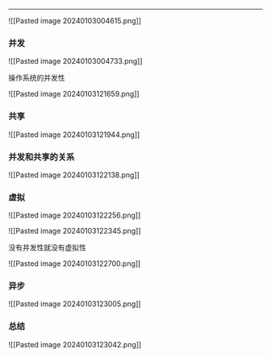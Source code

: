 ***

![[Pasted image 20240103004615.png]]

### 并发

![[Pasted image 20240103004733.png]]

操作系统的并发性

![[Pasted image 20240103121659.png]]

### 共享

![[Pasted image 20240103121944.png]]


### 并发和共享的关系

![[Pasted image 20240103122138.png]]


### 虚拟

![[Pasted image 20240103122256.png]]

![[Pasted image 20240103122345.png]]

没有并发性就没有虚拟性

![[Pasted image 20240103122700.png]]


### 异步

![[Pasted image 20240103123005.png]]


### 总结

![[Pasted image 20240103123042.png]]


